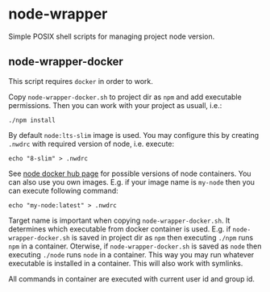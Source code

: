 # node-wrapper

Simple POSIX shell scripts for managing project node version.

## node-wrapper-docker

This script requires `docker` in order to work.

Copy `node-wrapper-docker.sh` to project dir as `npm` and add executable permissions. Then you can work with your project as usuall, i.e.:
```
./npm install
```

By default `node:lts-slim` image is used. You may configure this by creating `.nwdrc` with required version of node, i.e. execute:
```
echo "8-slim" > .nwdrc
```
See [node docker hub page](https://hub.docker.com/_/node/) for possible versions of node containers. You can also use you own images. E.g. if your image name is `my-node` then you can execute following command:
```
echo "my-node:latest" > .nwdrc
```

Target name is important when copying `node-wrapper-docker.sh`. It determines which executable from docker container is used. E.g. if `node-wrapper-docker.sh` is saved in project dir as `npm` then executing `./npm` runs `npm` in a container. Oterwise, if `node-wrapper-docker.sh` is saved as `node` then executing `./node` runs `node` in a container. This way you may run whatever executable is installed in a container. This will also work with symlinks.

All commands in container are executed with current user id and group id.
